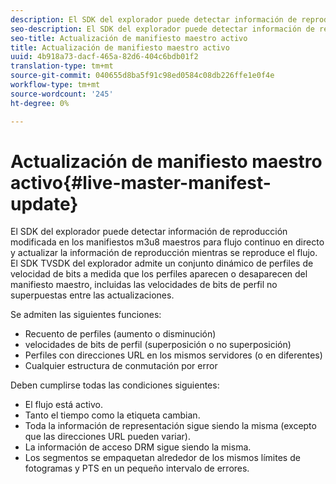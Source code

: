 ```yaml
---
description: El SDK del explorador puede detectar información de reproducción modificada en los manifiestos m3u8 maestros para flujo continuo en directo y actualizar la información de reproducción mientras se reproduce el flujo. El SDK TVSDK del explorador admite un conjunto dinámico de perfiles de velocidad de bits a medida que los perfiles aparecen o desaparecen del manifiesto maestro, incluidas las velocidades de bits de perfil no superpuestas entre las actualizaciones.
seo-description: El SDK del explorador puede detectar información de reproducción modificada en los manifiestos m3u8 maestros para flujo continuo en directo y actualizar la información de reproducción mientras se reproduce el flujo. El SDK TVSDK del explorador admite un conjunto dinámico de perfiles de velocidad de bits a medida que los perfiles aparecen o desaparecen del manifiesto maestro, incluidas las velocidades de bits de perfil no superpuestas entre las actualizaciones.
seo-title: Actualización de manifiesto maestro activo
title: Actualización de manifiesto maestro activo
uuid: 4b918a73-dacf-465a-82d6-404c6bdb01f2
translation-type: tm+mt
source-git-commit: 040655d8ba5f91c98ed0584c08db226ffe1e0f4e
workflow-type: tm+mt
source-wordcount: '245'
ht-degree: 0%

---
```



# Actualización de manifiesto maestro activo{#live-master-manifest-update}

El SDK del explorador puede detectar información de reproducción modificada en los manifiestos m3u8 maestros para flujo continuo en directo y actualizar la información de reproducción mientras se reproduce el flujo. El SDK TVSDK del explorador admite un conjunto dinámico de perfiles de velocidad de bits a medida que los perfiles aparecen o desaparecen del manifiesto maestro, incluidas las velocidades de bits de perfil no superpuestas entre las actualizaciones.

Se admiten las siguientes funciones:

* Recuento de perfiles (aumento o disminución)
* velocidades de bits de perfil (superposición o no superposición)
* Perfiles con direcciones URL en los mismos servidores (o en diferentes)
* Cualquier estructura de conmutación por error

Deben cumplirse todas las condiciones siguientes:

* El flujo está activo.
* Tanto el tiempo como la etiqueta cambian.
* Toda la información de representación sigue siendo la misma (excepto que las direcciones URL pueden variar).
* La información de acceso DRM sigue siendo la misma.
* Los segmentos se empaquetan alrededor de los mismos límites de fotogramas y PTS en un pequeño intervalo de errores.


